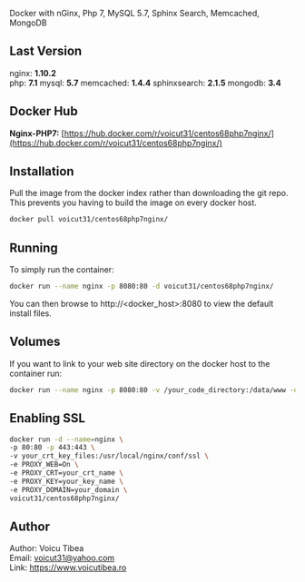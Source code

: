 Docker with nGinx, Php 7, MySQL 5.7, Sphinx Search, Memcached, MongoDB

## Last Version
nginx: **1.10.2**   
php:   **7.1**
mysql:   **5.7**
memcached:   **1.4.4**
sphinxsearch: **2.1.5**
mongodb:   **3.4**

## Docker Hub   
**Nginx-PHP7:** [https://hub.docker.com/r/voicut31/centos68php7nginx/](https://hub.docker.com/r/voicut31/centos68php7nginx/)   

## Installation
Pull the image from the docker index rather than downloading the git repo. This prevents you having to build the image on every docker host.
```sh
docker pull voicut31/centos68php7nginx/
```

## Running
To simply run the container:
```sh
docker run --name nginx -p 8080:80 -d voicut31/centos68php7nginx/
```
You can then browse to http://\<docker_host\>:8080 to view the default install files.

## Volumes
If you want to link to your web site directory on the docker host to the container run:
```sh
docker run --name nginx -p 8080:80 -v /your_code_directory:/data/www -d voicut31/centos68php7nginx/
```

## Enabling SSL
```sh
docker run -d --name=nginx \
-p 80:80 -p 443:443 \
-v your_crt_key_files:/usr/local/nginx/conf/ssl \
-e PROXY_WEB=On \
-e PROXY_CRT=your_crt_name \
-e PROXY_KEY=your_key_name \
-e PROXY_DOMAIN=your_domain \
voicut31/centos68php7nginx/
```

## Author
Author: Voicu Tibea    
Email:  voicut31@yahoo.com       
Link:   https://www.voicutibea.ro
